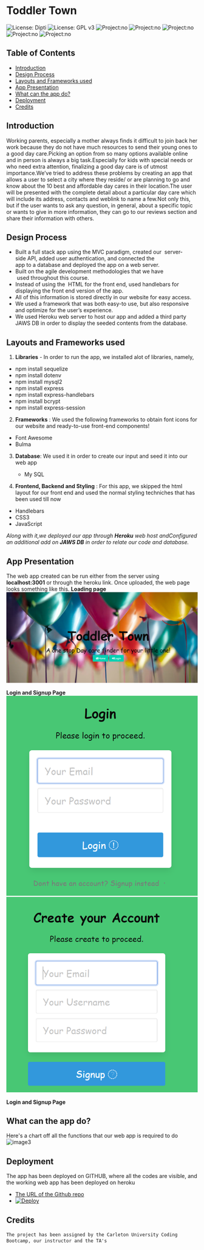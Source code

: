 # Toddler Town 
![License: Dipti](https://img.shields.io/badge/Coder-Dipti'sCode-yellow.svg)
![License: GPL v3](https://img.shields.io/badge/License-MIT-pink.svg)
![Project:no](https://img.shields.io/badge/db-Sequelize-red.svg)
![Project:no](https://img.shields.io/badge/app-FullStack-green.svg)
![Project:no](https://img.shields.io/badge/Frontend-HandleBars-blue.svg)
![Project:no](https://img.shields.io/badge/Styling-Bulma-purple.svg)
![Project:no](https://img.shields.io/badge/Backend-JavaScript-orange.svg)

## Table of Contents
* [Introduction](#introduction)
* [Design Process](#design)
* [Layouts and Frameworks used](#api)
* [App Presentation](#details)
* [What can the app do?](#details)
* [Deployment](#installations)
* [Credits](#credits)
 
 ## Introduction 
Working parents, especially a mother always finds it difficult to join back her work because they do not have much resources to send their young ones to a good day care.Picking an option from so many options available online and in person is always a big task.Especially for kids with special needs or who need extra attention, finalizing a good day care is of utmost importance.We’ve tried to address these problems by creating an app that allows a user to select a city where they reside/ or are planning to go and know about the 10 best and affordable day cares in their location.The user will be presented with the complete detail about a particular day care which will include its address, contacts and weblink to name a few.Not only this, but if the user wants to ask any question, in general, about a specific topic or wants to give in more information, they can go to our reviews section and share their information with others. 
## Design Process
   * Built a full stack app using the MVC paradigm, created our  server-side API, added user authentication, and connected the app to a database and deployed the app on a web  server.
   * Built on the agile development methodologies that we have  used throughout this course.
   * Instead of using the  HTML for the front end, used handlebars for displaying the front end version of the app.
   * All of this information is stored directly in our website for easy access.
   * We used a framework that was both easy-to use, but also responsive and optimize for the user’s experience.
   * We used Heroku web server to host our app and added a third party JAWS DB in order to display the seeded contents from the database.


 ## Layouts and Frameworks used
 1. __Libraries__ - In order to run the app, we installed alot of libraries, namely,
   * npm install sequelize
   * npm install dotenv
   * npm install mysql2
   * npm install express
   * npm install express-handlebars
   * npm install bcrypt
   * npm install express-session
 2. __Frameworks__ : We used the following frameworks to obtain font icons for our website and ready-to-use front-end components!
   * Font Awesome
   * Bulma
 3. __Database__: We used it in order to create our input and seed it into our web app
 
    * My SQL
 4. __Frontend, Backend and Styling__ : For this app, we skipped the html layout for our front end and used the normal styling techniches that has been used till now
   * Handlebars
   * CSS3
   * JavaScript

_Along with it,we deployed our app through __Heroku__ web host andConfigured an additional add on __JAWS DB__ in order to relate our code and database._

 
 ## App Presentation
 The web app created can be run either from the server using __localhost:3001__ or through the heroku link. Once uploaded, the web page looks something like this.
  __Loading page__
   ![image3](public/images/landing.png)
   
   __Login and Signup Page__
    ![image3](public/images/login.png)
    ![image3](public/images/signup.png)
    
   __Login and Signup Page__
  
 


  ## What can the app do?
 Here's a chart off all the functions that our web app is required to do
 ![image3](assets/images/chart.jpg)

 
 ## Deployment
  The app has been deployed on GITHUB, where all the codes are visible, and the working web app has been deployed on heroku
   * [The URL of the Github repo](https://github.com/Dipti2021/Toddler-Town)
   *  [![Deploy](https://www.herokucdn.com/deploy/button.svg)](https://toddlertown-cu.herokuapp.com/)


    
   
   ## Credits
    The project has been assigned by the Carleton University Coding Bootcamp, our instructor and the TA's
   
     
 
 
 




